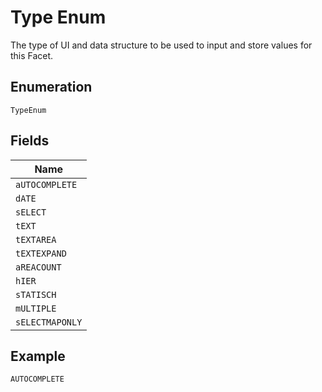 
# Type Enum

The type of UI and data structure to be used to input and store values for this Facet.

## Enumeration

`TypeEnum`

## Fields

| Name |
|  --- |
| `aUTOCOMPLETE` |
| `dATE` |
| `sELECT` |
| `tEXT` |
| `tEXTAREA` |
| `tEXTEXPAND` |
| `aREACOUNT` |
| `hIER` |
| `sTATISCH` |
| `mULTIPLE` |
| `sELECTMAPONLY` |

## Example

```
AUTOCOMPLETE
```

